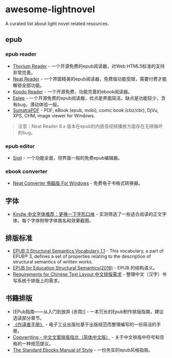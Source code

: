 # awesome-lightnovel
A curated list about light novel related resources.

## epub 

### epub reader
- [Thorium Reader](https://github.com/edrlab/thorium-reader) - 一个开源免费的epub阅读器，对Web HTML5标准的支持非常完善。
- [Neat Reader](https://www.neat-reader.cn/) - 一个界面精美的epub阅读器，免费版功能受限，需要付费才能解锁全部功能。
- [Koodo Reader](https://github.com/troyeguo/koodo-reader) - 一个开源免费，功能完善的ebook阅读器。
- [Eplee](https://github.com/Janglee123/eplee) - 一个开源免费的epub阅读器，优点是界面简洁，缺点是功能较少，含有bug，滑动体验一般。
- [SumatraPDF](https://www.sumatrapdfreader.org/free-pdf-reader) - PDF, eBook (epub, mobi), comic book (cbz/cbr), DjVu, XPS, CHM, image viewer for Windows.

> 注意：Neat Reader 8.x 版本在epub的内嵌音视频播放方面存在无限循坏的bug。

### epub editor
- [Sigil](https://sigil-ebook.com/sigil/download/) - 一个功能全面，但界面一般的免费epub编辑器。

### ebook converter
- [Neat Converter 电脑版 For Windows](https://www.neat-reader.cn/downloads/converter) - 免费电子书格式转换器。

## 字体
- [Kindle 中文字体推荐：更换一下字形口味](https://bookfere.com/post/423.html/comment-page-1) - 实测筛选了一些适合阅读的正文字体，每个字体附带字体族名和效果截图。

## 排版标准
- [EPUB 3 Structural Semantics Vocabulary 1.1](https://www.w3.org/TR/epub-ssv-11) - This vocabulary, a part of EPUB® 3, defines a set of properties relating to the description of structural semantics of written works.
- [EPUB for Education Structural Semantics(2016)](https://idpf.org/epub/profiles/edu/structure/) - EPUB 的结构语义。
- [Requirements for Chinese Text Layout 中文排版需求](https://www.w3.org/TR/clreq/#sotd) - 整理中文（汉字）书写系统于排版上的需求。

## 书籍排版

- [EPub指南——从入门到放弃 (赤霓)] - 一本冗长的Epub制作排版指南，建议选读部分章节。
- [《作译者手册》](https://www.phei.com.cn/wstg/zyzxz/index.shtml) - 电子工业出版社基于出版规范而整理编写的一份简洁的手册。
- [Copywriting - 中文文案排版指北（简体中文版）](https://mazhuang.org/wiki/chinese-copywriting-guidelines/) - 关于中文排版中符号和空格的一种规范提议。
- [The Standard Ebooks Manual of Style](https://standardebooks.org/manual/1.7.0) - 一份务实的epub风格指南。
